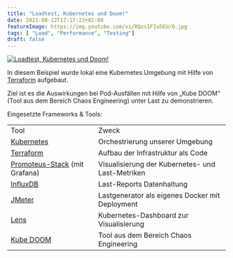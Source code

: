 ```yaml
---
title: "Loadtest, Kubernetes und Doom!"
date: 2021-08-22T17:17:23+02:00
featureImage: https://img.youtube.com/vi/RQzs1FIu5EU/0.jpg
tags: [ "Load", "Performance", "Testing"]
draft: false
---
```



[![Loadtest, Kubernetes und Doom!](https://img.youtube.com/vi/RQzs1FIu5EU/0.jpg)](https://www.youtube.com/watch?v=RQzs1FIu5EU "Loadtest, Kubernetes und Doom!")



In diesem Beispiel wurde lokal eine Kubernetes Umgebung mit Hilfe von [Terraform](https://www.terraform.io) aufgebaut.

Ziel ist es die Auswirkungen bei Pod-Ausfällen mit Hilfe von „Kube DOOM“ (Tool aus dem Bereich Chaos Engineering) unter Last zu demonstrieren.

Eingesetzte Frameworks & Tools:  

|     |     |
| --- | --- |
| Tool | Zweck |
| [Kubernetes](https://kubernetes.io) | Orchestrierung unserer Umgebung |
| [](https://www.terraform.io)[Terraform](https://www.terraform.io) | Aufbau der Infrastruktur als Code |
| [Promoteus-Stack](https://prometheus.io) (mit Grafana) | Visualisierung der Kubernetes- und Last-Metriken |
| [InfluxDB](https://www.influxdata.com) | Last-Reports Datenhaltung |
| [JMeter](https://jmeter.apache.org) | Lastgenerator als eigenes Docker mit Deployment |
| [Lens](https://k8slens.dev) | Kubernetes-Dashboard zur Visualisierung |
| [Kube DOOM](https://github.com/storax/kubedoom) | Tool aus dem Bereich Chaos Engineering |
